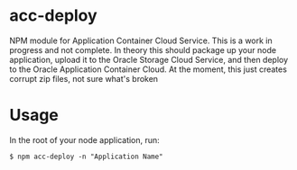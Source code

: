 # acc-deploy
NPM module for Application Container Cloud Service. This is a work in progress and not complete. In theory this should package up your node application, upload it to the Oracle Storage Cloud Service, and then deploy to the Oracle Application Container Cloud. At the moment, this just creates corrupt zip files, not sure what's broken

# Usage
In the root of your node application, run:

    $ npm acc-deploy -n "Application Name"
